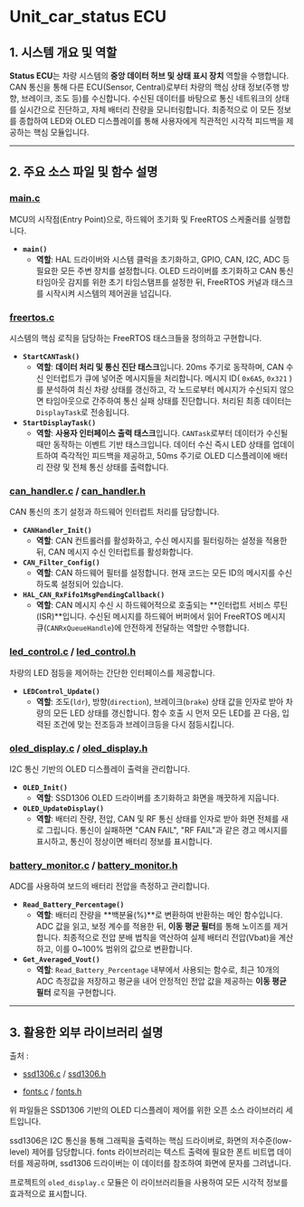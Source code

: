 # Unit_car_status ECU 

## 1. 시스템 개요 및 역할

**Status ECU**는 차량 시스템의 **중앙 데이터 허브 및 상태 표시 장치** 역할을 수행합니다. CAN 통신을 통해 다른 ECU(Sensor, Central)로부터 차량의 핵심 상태 정보(주행 방향, 브레이크, 조도 등)를 수신합니다. 수신된 데이터를 바탕으로 통신 네트워크의 상태를 실시간으로 진단하고, 자체 배터리 잔량을 모니터링합니다. 최종적으로 이 모든 정보를 종합하여 LED와 OLED 디스플레이를 통해 사용자에게 직관적인 시각적 피드백을 제공하는 핵심 모듈입니다.

---

## 2. 주요 소스 파일 및 함수 설명 

### [main.c](./Unit_car_status/Core/Src/main.c)
MCU의 시작점(Entry Point)으로, 하드웨어 초기화 및 FreeRTOS 스케줄러를 실행합니다.

- **`main()`**
  - **역할**: HAL 드라이버와 시스템 클럭을 초기화하고, GPIO, CAN, I2C, ADC 등 필요한 모든 주변 장치를 설정합니다. OLED 드라이버를 초기화하고 CAN 통신 타임아웃 감지를 위한 초기 타임스탬프를 설정한 뒤, FreeRTOS 커널과 태스크를 시작시켜 시스템의 제어권을 넘깁니다.

### [freertos.c](./Unit_car_status/Core/Src/freertos.c)
시스템의 핵심 로직을 담당하는 FreeRTOS 태스크들을 정의하고 구현합니다.

- **`StartCANTask()`**
  - **역할**: **데이터 처리 및 통신 진단 태스크**입니다. 20ms 주기로 동작하며, CAN 수신 인터럽트가 큐에 넣어준 메시지들을 처리합니다. 메시지 ID( `0x6A5`, `0x321` )를 분석하여 최신 차량 상태를 갱신하고, 각 노드로부터 메시지가 수신되지 않으면 타임아웃으로 간주하여 통신 실패 상태를 진단합니다. 처리된 최종 데이터는 `DisplayTask`로 전송됩니다.
- **`StartDisplayTask()`**
  - **역할**: **사용자 인터페이스 출력 태스크**입니다. `CANTask`로부터 데이터가 수신될 때만 동작하는 이벤트 기반 태스크입니다. 데이터 수신 즉시 LED 상태를 업데이트하여 즉각적인 피드백을 제공하고, 50ms 주기로 OLED 디스플레이에 배터리 잔량 및 전체 통신 상태를 출력합니다.

### [can_handler.c](./Unit_car_status/Core/Src/can_handler.c) / [can_handler.h](./Unit_car_status/Core/Inc/can_handler.h)
CAN 통신의 초기 설정과 하드웨어 인터럽트 처리를 담당합니다.

- **`CANHandler_Init()`**
  - **역할**: CAN 컨트롤러를 활성화하고, 수신 메시지를 필터링하는 설정을 적용한 뒤, CAN 메시지 수신 인터럽트를 활성화합니다.
- **`CAN_Filter_Config()`**
  - **역할**: CAN 하드웨어 필터를 설정합니다. 현재 코드는 모든 ID의 메시지를 수신하도록 설정되어 있습니다.
- **`HAL_CAN_RxFifo1MsgPendingCallback()`**
  - **역할**: CAN 메시지 수신 시 하드웨어적으로 호출되는 **인터럽트 서비스 루틴(ISR)**입니다. 수신된 메시지를 하드웨어 버퍼에서 읽어 FreeRTOS 메시지 큐(`CANRxQueueHandle`)에 안전하게 전달하는 역할만 수행합니다.

### [led_control.c](./Unit_car_status/Core/Src/led_control.c) / [led_control.h](./Unit_car_status/Core/Inc/led_control.h)
차량의 LED 점등을 제어하는 간단한 인터페이스를 제공합니다.

- **`LEDControl_Update()`**
  - **역할**: 조도(`ldr`), 방향(`direction`), 브레이크(`brake`) 상태 값을 인자로 받아 차량의 모든 LED 상태를 갱신합니다. 함수 호출 시 먼저 모든 LED를 끈 다음, 입력된 조건에 맞는 전조등과 브레이크등을 다시 점등시킵니다.

### [oled_display.c](./Unit_car_status/Core/Src/oled_display.c) / [oled_display.h](./Unit_car_status/Core/Inc/oled_display.h)
I2C 통신 기반의 OLED 디스플레이 출력을 관리합니다.

- **`OLED_Init()`**
  - **역할**: SSD1306 OLED 드라이버를 초기화하고 화면을 깨끗하게 지웁니다.
- **`OLED_UpdateDisplay()`**
  - **역할**: 배터리 잔량, 전압, CAN 및 RF 통신 상태를 인자로 받아 화면 전체를 새로 그립니다. 통신이 실패하면 "CAN FAIL", "RF FAIL"과 같은 경고 메시지를 표시하고, 통신이 정상이면 배터리 정보를 표시합니다.

### [battery_monitor.c](./Unit_car_status/Core/Src/battery_monitor.c) / [battery_monitor.h](./Unit_car_status/Core/Inc/battery_monitor.h)
ADC를 사용하여 보드의 배터리 전압을 측정하고 관리합니다.

- **`Read_Battery_Percentage()`**
  - **역할**: 배터리 잔량을 **백분율(%)**로 변환하여 반환하는 메인 함수입니다. ADC 값을 읽고, 보정 계수를 적용한 뒤, **이동 평균 필터**를 통해 노이즈를 제거합니다. 최종적으로 전압 분배 법칙을 역산하여 실제 배터리 전압(Vbat)을 계산하고, 이를 0~100% 범위의 값으로 변환합니다.
- **`Get_Averaged_Vout()`**
  - **역할**: `Read_Battery_Percentage` 내부에서 사용되는 함수로, 최근 10개의 ADC 측정값을 저장하고 평균을 내어 안정적인 전압 값을 제공하는 **이동 평균 필터** 로직을 구현합니다.

---

## 3. 활용한 외부 라이브러리 설명

출처 : 
- [ssd1306.c](https://www.micropeta.com/ssd1306.c) / [ssd1306.h](https://www.micropeta.com/ssd1306.h)

- [fonts.c](https://www.micropeta.com/fonts.c) / [fonts.h](https://www.micropeta.com/fonts.h)

위 파일들은 SSD1306 기반의 OLED 디스플레이 제어를 위한 오픈 소스 라이브러리 세트입니다.

ssd1306은 I2C 통신을 통해 그래픽을 출력하는 핵심 드라이버로, 화면의 저수준(low-level) 제어를 담당합니다. fonts 라이브러리는 텍스트 출력에 필요한 폰트 비트맵 데이터를 제공하며, ssd1306 드라이버는 이 데이터를 참조하여 화면에 문자를 그려냅니다.

프로젝트의 `oled_display.c` 모듈은 이 라이브러리들을 사용하여 모든 시각적 정보를 효과적으로 표시합니다.